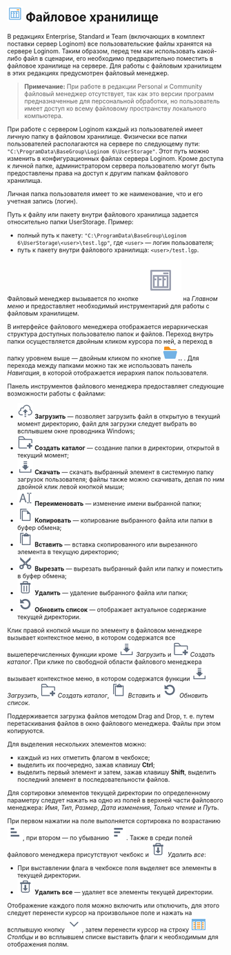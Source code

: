 # ![](./images/icons/system_object_18/filestorage_default.svg) Файловое хранилище

В редакциях Enterprise, Standard и Team (включающих в комплект поставки сервер Loginom) все пользовательские файлы хранятся на сервере Loginom. Таким образом, перед тем как использовать какой-либо файл в сценарии, его необходимо предварительно поместить в файловое хранилище на сервере. Для работы с файловым хранилищем в этих редакциях предусмотрен файловый менеджер.

> **Примечание:** При работе в редакции Personal и Community файловый менеджер отсутствует, так как это версии программ предназначенные для персональной обработки, но пользователь имеет доступ ко всему файловому пространству локального компьютера.

При работе с сервером Loginom каждый из пользователей имеет личную папку в файловом хранилище. Физически все папки пользователей располагаются на сервере по следующему пути: `"C:\ProgramData\BaseGroup\Loginom 6\UserStorage"`. Этот путь можно изменить в конфигурационных файлах сервера Loginom. Кроме доступа к личной папке, администратором сервера пользователю могут быть предоставлены права на доступ к другим папкам файлового хранилища.

Личная папка пользователя имеет то же наименование, что и его учетная запись (логин).

Путь к файлу или пакету внутри файлового хранилища задается относительно папки UserStorage. Пример:

* полный путь к пакету: `"C:\ProgramData\BaseGroup\Loginom 6\UserStorage\<user>\test.lgp"`, где `<user>` — логин пользователя;
* путь к пакету внутри файлового хранилища: `<user>/test.lgp`.

Файловый менеджер вызывается по кнопке ![](./images/icons/system_toolbar_48x48/filestorage_default.svg) на *Главном меню* и предоставляет необходимый инструментарий для работы с файловым хранилищем.

В интерфейсе файлового менеджера отображается иерархическая структура доступных пользователю папок и файлов. Переход внутрь папки осуществляется двойным кликом курсора по ней, а переход в папку уровнем выше — двойным кликом по кнопке ![](./images/icons/main-menu/open-folder_default.svg)**..** . Для перехода между папками можно так же использовать панель *Навигация*, в которой отображается иерархия папок пользователя.

Панель инструментов файлового менеджера предоставляет следующие возможности работы с файлами:

* ![](./images/icons/toolbar-controls/publish_default.svg) **Загрузить** — позволяет загрузить файл в открытую в текущий момент директорию, файл для загрузки следует выбрать во всплывшем окне проводника Windows;
* ![](./images/icons/toolbar-controls/add-folder_default.svg) **Создать каталог** — создание папки в директории, открытой в текущий момент;
* ![](./images/icons/toolbar-controls/download_default.svg) **Скачать** — скачать выбранный элемент в системную папку загрузок пользователя; файлы также можно скачивать, делая по ним двойной клик левой кнопкой мыши;
* ![](./images/icons/toolbar-controls/rename_default.svg) **Переименовать** — изменение имени выбранной папки;
* ![](./images/icons/toolbar-controls/copy_default.svg) **Копировать** — копирование выбранного файла или папки в буфер обмена;
* ![](./images/icons/toolbar-controls/paste_default.svg) **Вставить** — вставка скопированного или вырезанного элемента в текущую директорию;
* ![](./images/icons/toolbar-controls/cut_default.svg) **Вырезать** — вырезать выбранный файл или папку и поместить в буфер обмена;
* ![](./images/icons/toolbar-controls/delete_default.svg) **Удалить** — удаление выбранного файла или папки;
* ![](./images/icons/toolbar-controls/refresh_default.svg) **Обновить список** — отображает актуальное содержание текущей директории.

Клик правой кнопкой мыши по элементу в файловом менеджере вызывает контекстное меню, в котором содержатся все вышеперечисленных функции кроме ![](./images/icons/toolbar-controls/download_default.svg) *Загрузить* и ![](./images/icons/toolbar-controls/add-folder_default.svg) *Создать каталог*. При клике по свободной области файлового менеджера вызывает контекстное меню, в котором содержатся функции ![](./images/icons/toolbar-controls/download_default.svg) *Загрузить*, ![](./images/icons/toolbar-controls/add-folder_default.svg) *Создать каталог*, ![](./images/icons/toolbar-controls/paste_default.svg) *Вставить* и ![](./images/icons/toolbar-controls/refresh_default.svg) *Обновить список*.

Поддерживается загрузка файлов методом Drag and Drop, т. е. путем перетаскивания файлов в окно файлового менеджера. Файлы при этом копируются.

Для выделения нескольких элементов можно:

* каждый из них отметить флагом в чекбоксе;
* выделить их поочередно, зажав клавишу **Ctrl**;
* выделить первый элемент и затем, зажав клавишу **Shift**, выделить последний элемент в последовательности файлов.

Для сортировки элементов текущей директории по определенному параметру следует нажать на одно из полей в верхней части файлового менеджера: *Имя*, *Тип*, *Размер*, *Дата изменения*, *Только чтение* и *Путь*.

При первом нажатии на поле выполняется сортировка по возрастанию ![](./images/icons/toolbar-controls/low-to-hight_default.svg), при втором — по убыванию ![](./images/icons/toolbar-controls/hight-to-low_default.svg). Также в среди полей файлового менеджера присутствуют чекбокс и ![](./images/icons/toolbar-controls/delete-all_default.svg) *Удалить все*:

* При выставлении флага в чекбоксе поля выделяет все элементы в текущей директории.
* ![](./images/icons/toolbar-controls/delete-all_default.svg) **Удалить все** — удаляет все элементы текущей директории.

Отображение каждого поля можно включить или отключить, для этого следует перенести курсор на произвольное поле и нажать на всплывшую кнопку ![](./images/icons/toolbar-controls/down_default.svg), затем перенести курсор на строку ![](./images/icons/grid/columns.svg) *Столбцы* и во всплывшем списке выставить флаги к необходимым для отображения полям.